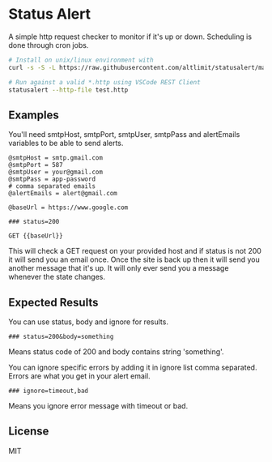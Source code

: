 # Status Alert

A simple http request checker to monitor if it's up or down. Scheduling is done through cron jobs.

```bash
# Install on unix/linux environment with
curl -s -S -L https://raw.githubusercontent.com/altlimit/statusalert/master/install.sh | bash

# Run against a valid *.http using VSCode REST Client
statusalert --http-file test.http
```

## Examples

You'll need smtpHost, smtpPort, smtpUser, smtpPass and alertEmails variables to be able to send alerts.

```
@smtpHost = smtp.gmail.com
@smtpPort = 587
@smtpUser = your@gmail.com
@smtpPass = app-password
# comma separated emails
@alertEmails = alert@gmail.com

@baseUrl = https://www.google.com

### status=200

GET {{baseUrl}}
```

This will check a GET request on your provided host and if status is not 200 it will send you an email once.
Once the site is back up then it will send you another message that it's up. It will only ever send you a message
whenever the state changes.

## Expected Results

You can use status, body and ignore for results.

```
### status=200&body=something
```
Means status code of 200 and body contains string 'something'.

You can ignore specific errors by adding it in ignore list comma separated. Errors are what you get in your alert email.

```
### ignore=timeout,bad
```

Means you ignore error message with timeout or bad.

## License

MIT